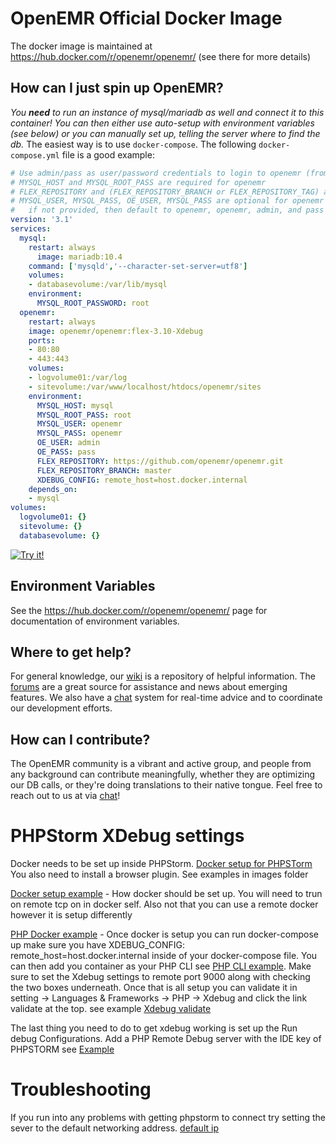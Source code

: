 # OpenEMR Official Docker Image

The docker image is maintained at https://hub.docker.com/r/openemr/openemr/
(see there for more details)

## How can I just spin up OpenEMR?

*You **need** to run an instance of mysql/mariadb as well and connect it to this container! You can then either use auto-setup with environment variables (see below) or you can manually set up, telling the server where to find the db.* The easiest way is to use `docker-compose`. The following `docker-compose.yml` file is a good example:
```yaml
# Use admin/pass as user/password credentials to login to openemr (from OE_USER and OE_PASS below)
# MYSQL_HOST and MYSQL_ROOT_PASS are required for openemr
# FLEX_REPOSITORY and (FLEX_REPOSITORY_BRANCH or FLEX_REPOSITORY_TAG) are required for flex openemr
# MYSQL_USER, MYSQL_PASS, OE_USER, MYSQL_PASS are optional for openemr and
#   if not provided, then default to openemr, openemr, admin, and pass respectively.
version: '3.1'
services:
  mysql:
    restart: always
      image: mariadb:10.4
    command: ['mysqld','--character-set-server=utf8']
    volumes:
    - databasevolume:/var/lib/mysql
    environment:
      MYSQL_ROOT_PASSWORD: root
  openemr:
    restart: always
    image: openemr/openemr:flex-3.10-Xdebug
    ports:
    - 80:80
    - 443:443
    volumes:
    - logvolume01:/var/log
    - sitevolume:/var/www/localhost/htdocs/openemr/sites
    environment:
      MYSQL_HOST: mysql
      MYSQL_ROOT_PASS: root
      MYSQL_USER: openemr
      MYSQL_PASS: openemr
      OE_USER: admin
      OE_PASS: pass
      FLEX_REPOSITORY: https://github.com/openemr/openemr.git
      FLEX_REPOSITORY_BRANCH: master
      XDEBUG_CONFIG: remote_host=host.docker.internal
    depends_on:
    - mysql
volumes:
  logvolume01: {}
  sitevolume: {}
  databasevolume: {}
```
[![Try it!](https://github.com/play-with-docker/stacks/raw/cff22438cb4195ace27f9b15784bbb497047afa7/assets/images/button.png)](http://play-with-docker.com/?stack=https://gist.githubusercontent.com/bradymiller/a36b99bcd6e8ab5a800a908745ec4f62/raw/7d8da08dfebbbff240b87e08381243701053f615/openemr-flex-310-docker-example-docker-compose.yml)

## Environment Variables

See the https://hub.docker.com/r/openemr/openemr/ page for documentation of environment variables.

## Where to get help?

For general knowledge, our [wiki](http://www.open-emr.org/wiki) is a repository of helpful information. The [forums](https://community.open-emr.org/) are a great source for assistance and news about emerging features. We also have a [chat](https://chat.open-emr.org/) system for real-time advice and to coordinate our development efforts.

## How can I contribute?

The OpenEMR community is a vibrant and active group, and people from any background can contribute meaningfully, whether they are optimizing our DB calls, or they're doing translations to their native tongue. Feel free to reach out to us at via [chat](https://chat.open-emr.org/)!

# PHPStorm XDebug settings
Docker needs to be set up inside PHPStorm.
[Docker setup for PHPSTorm](https://www.jetbrains.com/help/phpstorm/docker.html) You also need to install a browser plugin. 
See examples in images folder

[Docker setup example](/images/Docker.PNG) - How docker should be set up. You will need to trun on remote tcp on in docker self. Also not that you can use a remote docker however it is setup differently

[PHP Docker example](/images/PHP-Docker.PNG) - Once docker is setup you can run docker-compose up make sure you have XDEBUG_CONFIG: remote_host=host.docker.internal inside of your docker-compose file. You can then add you container as your PHP CLI see [PHP CLI example](/images/Docker-CLI.PNG). 
Make sure to set the Xdebug settings to remote port 9000 along with checking the two boxes underneath. Once that is all setup you can validate it in setting -> Languages & Frameworks -> PHP -> Xdebug and click the link validate at the top. see example [Xdebug validate](/images/Xdebug-Validate.PNG)
 
 The last thing you need to do to get xdebug working is set up the Run debug Configurations. Add a PHP Remote Debug server with the IDE key of PHPSTORM see [Example](/images/Run-Debug-Conf.PNG)
 
 # Troubleshooting 
 If you run into any problems with getting phpstorm to connect try setting the sever to the default networking address. [default ip](/images/default-switch.PNG)
 

